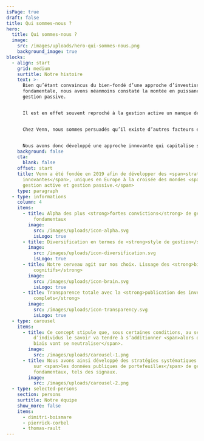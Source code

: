 ```yaml
---
isPage: true
draft: false
title: Qui sommes-nous ?
hero:
  title: Qui sommes-nous ?
  image:
    src: /images/uploads/hero-qui-sommes-nous.png
    background_image: true
blocks:
  - align: start
    grid: medium
    surtitle: Notre histoire
    text: >-
      Bien qu’étant convaincus du bien-fondé d’une approche d’investissement
      fondamentale, nous avons néanmoins constaté la montée en puissance de la
      gestion passive.


      Il est en effet souvent reproché à la gestion active un manque de génération d’alpha sur le long terme et c’est généralement l’argument des frais prohibitifs qui est mis en avant pour expliquer ce phénomène. 


      Chez Venn, nous sommes persuadés qu’il existe d’autres facteurs expliquant la « destruction d’alpha » ou la « cyclicité de l’alpha », ces facteurs étant liés à la présence naturelle de biais au sein d’une gestion active : les biais de style et les biais cognitifs.


      Nous avons donc développé une approche innovante qui capitalise sur le ‘bon sens’ de la gestion active tout en venant en gommer les biais que nous venons d’évoquer. Cette solution repose sur le concept de l’intelligence collective.
    background: false
    cta:
      blank: false
    offset: start
    title: Venn a été fondée en 2019 afin de développer des <span>stratégies actions
      innovantes</span>, uniques en Europe à la croisée des mondes <span>entre
      gestion active et gestion passive.</span>
    type: paragraph
  - type: informations
    column: 4
    items:
      - title: Alpha des plus <strong>fortes convictions</strong> de gérants
          fondamentaux
        image:
          src: /images/uploads/icon-alpha.svg
          isLogo: true
      - title: Diversification en termes de <strong>style de gestion</strong>
        image:
          src: /images/uploads/icon-diversification.svg
          isLogo: true
      - title: Notre cerveau agit sur nos choix. Lissage des <strong>biais
          cognitifs</strong>
        image:
          src: /images/uploads/icon-brain.svg
          isLogo: true
      - title: Transparence totale avec la <strong>publication des inventaires
          complets</strong>
        image:
          src: /images/uploads/icon-transparency.svg
          isLogo: true
  - type: carousel
    items:
      - title: Ce concept stipule que, sous certaines conditions, au sein d‘un groupe
          d’individus le savoir va tendre à s’additionner <span>alors que les
          biais vont se neutraliser</span>.
        image:
          src: /images/uploads/carousel-1.png
      - title: Nous avons ainsi développé des stratégies systématiques qui capitalisent
          sur <span>les données publiques de portefeuilles</span> de gérants
          fondamentaux, tels des signaux. 
        image:
          src: /images/uploads/carousel-2.png
  - type: selected-persons
    section: persons
    surtitle: Notre équipe
    show_more: false
    items:
      - dimitri-boismare
      - pierrick-corbel
      - thomas-rault
---
```

